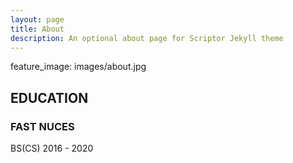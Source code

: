 ```yaml
---
layout: page
title: About 
description: An optional about page for Scriptor Jekyll theme
---
```


feature_image: images/about.jpg

## EDUCATION
### FAST NUCES
BS(CS) 
2016 - 2020
